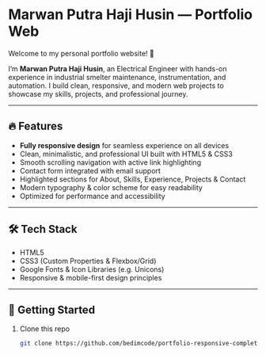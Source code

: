 # Marwan Putra Haji Husin — Portfolio Web

Welcome to my personal portfolio website! 🚀

I’m **Marwan Putra Haji Husin**, an Electrical Engineer with hands-on experience in industrial smelter maintenance, instrumentation, and automation. I build clean, responsive, and modern web projects to showcase my skills, projects, and professional journey.

---

## 🔥 Features

- **Fully responsive design** for seamless experience on all devices  
- Clean, minimalistic, and professional UI built with HTML5 & CSS3  
- Smooth scrolling navigation with active link highlighting  
- Contact form integrated with email support  
- Highlighted sections for About, Skills, Experience, Projects & Contact  
- Modern typography & color scheme for easy readability  
- Optimized for performance and accessibility  

---

## 🛠 Tech Stack

- HTML5  
- CSS3 (Custom Properties & Flexbox/Grid)  
- Google Fonts & Icon Libraries (e.g. Unicons)  
- Responsive & mobile-first design principles  

---

## 🚀 Getting Started

1. Clone this repo  
   ```bash
   git clone https://github.com/bedimcode/portfolio-responsive-complete.git
